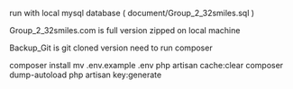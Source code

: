run with local mysql database ( document/Group_2_32smiles.sql )


Group_2_32smiles.com is full version zipped on local machine



Backup_Git is git cloned version need to run composer

composer install 
mv .env.example .env 
php artisan cache:clear 
composer dump-autoload 
php artisan key:generate
